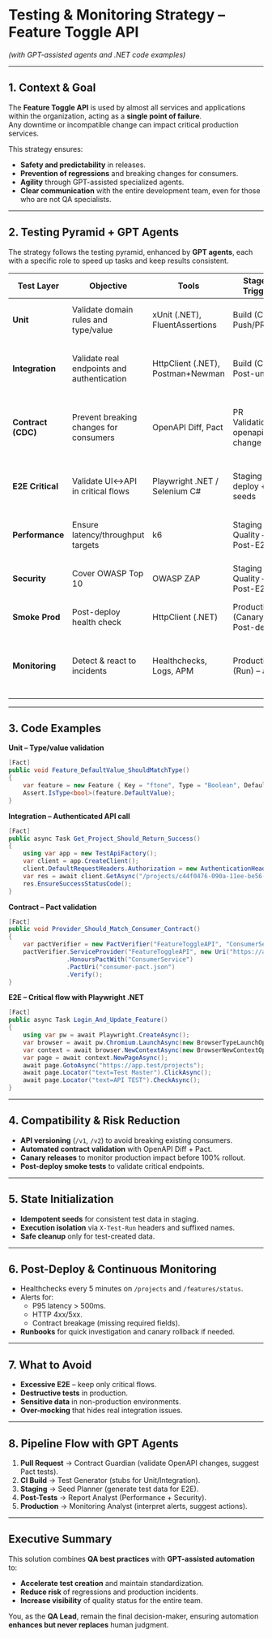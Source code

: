 # Testing & Monitoring Strategy – Feature Toggle API
*(with GPT-assisted agents and .NET code examples)*

---

## 1. Context & Goal

The **Feature Toggle API** is used by almost all services and applications within the organization, acting as a **single point of failure**.  
Any downtime or incompatible change can impact critical production services.

This strategy ensures:

- **Safety and predictability** in releases.  
- **Prevention of regressions** and breaking changes for consumers.  
- **Agility** through GPT-assisted specialized agents.  
- **Clear communication** with the entire development team, even for those who are not QA specialists.

---

## 2. Testing Pyramid + GPT Agents

The strategy follows the testing pyramid, enhanced by **GPT agents**, each with a specific role to speed up tasks and keep results consistent.

| Test Layer         | Objective                                | Tools                             | Stage / Trigger                           | GPT Agent (Role)                                                              | Agent Output                       | Best Practices / Sources                 | Approval Criteria                        |
| ------------------ | ---------------------------------------- | --------------------------------- | ------------------------------------------ | ------------------------------------------------------------------------------ | ----------------------------------- | ---------------------------------------- | ----------------------------------------- |
| **Unit**           | Validate domain rules and type/value     | xUnit (.NET), FluentAssertions    | Build (CI) – Push/PR                       | **Test Generator** — create stubs for unit tests                               | C# unit test stubs                  | Official .NET documentation              | Minimum coverage met, all green           |
| **Integration**    | Validate real endpoints and authentication| HttpClient (.NET), Postman+Newman | Build (CI) – Post-unit                     | **Test Generator** — create stubs for integration tests                        | C# stubs / Postman collection       | Framework official docs                  | All integration tests passing              |
| **Contract (CDC)** | Prevent breaking changes for consumers   | OpenAPI Diff, Pact                 | PR Validation – openapi.json change        | **Contract Guardian** — validate changes and generate Pact tests               | Risk report + Pact JSON             | Pact.io, OpenAPI.org                      | No unmitigated breaking changes            |
| **E2E Critical**   | Validate UI↔API in critical flows        | Playwright .NET / Selenium C#      | Staging – deploy + seeds                   | **E2E Stability Consultant** — suggest sync/locator improvements               | Adjustment recommendations          | Playwright/Selenium official docs         | Flakiness < defined target                 |
| **Performance**    | Ensure latency/throughput targets        | k6                                 | Staging – Quality – Post-E2E               | **Report Analyst** — summarize results                                         | Executive summary + recommendations | k6.io                                    | P95/error targets met                      |
| **Security**       | Cover OWASP Top 10                       | OWASP ZAP                          | Staging – Quality – Post-E2E               | **Report Analyst** — prioritize security risks                                 | Executive summary + priorities      | OWASP.org                                | No critical findings                       |
| **Smoke Prod**     | Post-deploy health check                 | HttpClient (.NET)                  | Production (Canary) – Post-deploy           | *(No agent)*                                                                   | —                                   | —                                        | Smoke tests green                          |
| **Monitoring**     | Detect & react to incidents              | Healthchecks, Logs, APM            | Production (Run) – alert                   | **Monitoring Analyst** — interpret logs/metrics and suggest actions            | Initial action plan                  | Internal runbooks                        | MTTR within target                         |

---

## 3. Code Examples

**Unit – Type/value validation**
```csharp
[Fact]
public void Feature_DefaultValue_ShouldMatchType()
{
    var feature = new Feature { Key = "ftone", Type = "Boolean", DefaultValue = false };
    Assert.IsType<bool>(feature.DefaultValue);
}
```

**Integration – Authenticated API call**
```csharp
[Fact]
public async Task Get_Project_Should_Return_Success()
{
    using var app = new TestApiFactory();
    var client = app.CreateClient();
    client.DefaultRequestHeaders.Authorization = new AuthenticationHeaderValue("Bearer", token);
    var res = await client.GetAsync("/projects/c44f0476-090a-11ee-be56-0242ac120002");
    res.EnsureSuccessStatusCode();
}
```

**Contract – Pact validation**
```csharp
[Fact]
public void Provider_Should_Match_Consumer_Contract()
{
    var pactVerifier = new PactVerifier("FeatureToggleAPI", "ConsumerService");
    pactVerifier.ServiceProvider("FeatureToggleAPI", new Uri("https://api.test"))
                .HonoursPactWith("ConsumerService")
                .PactUri("consumer-pact.json")
                .Verify();
}
```

**E2E – Critical flow with Playwright .NET**
```csharp
[Fact]
public async Task Login_And_Update_Feature()
{
    using var pw = await Playwright.CreateAsync();
    var browser = await pw.Chromium.LaunchAsync(new BrowserTypeLaunchOptions { Headless = false });
    var context = await browser.NewContextAsync(new BrowserNewContextOptions { StorageStatePath = "auth.json" });
    var page = await context.NewPageAsync();
    await page.GotoAsync("https://app.test/projects");
    await page.Locator("text=Test Master").ClickAsync();
    await page.Locator("text=API TEST").CheckAsync();
}
```

---

## 4. Compatibility & Risk Reduction

- **API versioning** (`/v1`, `/v2`) to avoid breaking existing consumers.  
- **Automated contract validation** with OpenAPI Diff + Pact.  
- **Canary releases** to monitor production impact before 100% rollout.  
- **Post-deploy smoke tests** to validate critical endpoints.

---

## 5. State Initialization

- **Idempotent seeds** for consistent test data in staging.  
- **Execution isolation** via `X-Test-Run` headers and suffixed names.  
- **Safe cleanup** only for test-created data.

---

## 6. Post-Deploy & Continuous Monitoring

- Healthchecks every 5 minutes on `/projects` and `/features/status`.  
- Alerts for:
  - P95 latency > 500ms.
  - HTTP 4xx/5xx.
  - Contract breakage (missing required fields).
- **Runbooks** for quick investigation and canary rollback if needed.

---

## 7. What to Avoid

- **Excessive E2E** – keep only critical flows.  
- **Destructive tests** in production.  
- **Sensitive data** in non-production environments.  
- **Over-mocking** that hides real integration issues.

---

## 8. Pipeline Flow with GPT Agents

1. **Pull Request** → Contract Guardian (validate OpenAPI changes, suggest Pact tests).  
2. **CI Build** → Test Generator (stubs for Unit/Integration).  
3. **Staging** → Seed Planner (generate test data for E2E).  
4. **Post-Tests** → Report Analyst (Performance + Security).  
5. **Production** → Monitoring Analyst (interpret alerts, suggest actions).

---

## Executive Summary

This solution combines **QA best practices** with **GPT-assisted automation** to:

- **Accelerate test creation** and maintain standardization.  
- **Reduce risk** of regressions and production incidents.  
- **Increase visibility** of quality status for the entire team.

You, as the **QA Lead**, remain the final decision-maker, ensuring automation **enhances but never replaces** human judgment.
